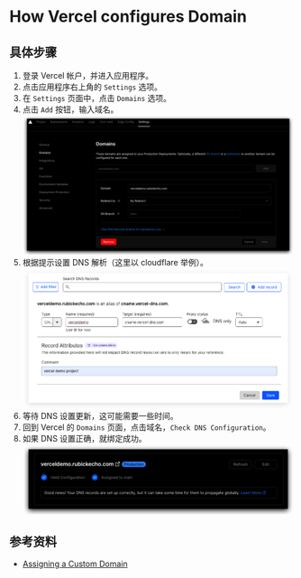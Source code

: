 # How Vercel configures Domain

## 具体步骤
1. 登录 Vercel 帐户，并进入应用程序。
2. 点击应用程序右上角的 `Settings` 选项。
3. 在 `Settings` 页面中，点击 `Domains` 选项。
4. 点击 `Add` 按钮，输入域名。
    ![default](./images/1.jpg)
5. 根据提示设置 DNS 解析（这里以 cloudflare 举例）。
    ![default](./images/2.jpg)
6. 等待 DNS 设置更新，这可能需要一些时间。
7. 回到 Vercel 的 `Domains` 页面，点击域名，`Check DNS Configuration`。
8.  如果 DNS 设置正确，就绑定成功。
    ![default](./images/3.jpg)

## 参考资料

- [Assigning a Custom Domain](https://vercel.com/docs/concepts/get-started/assign-domain)